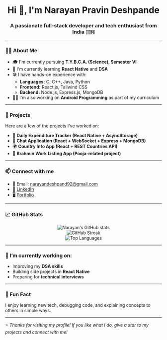 
<h1 align="center">Hi 👋, I'm Narayan Pravin Deshpande</h1>
<h3 align="center">A passionate full-stack developer and tech enthusiast from India 🇮🇳</h3>

---

### 🧑‍💻 About Me

- 🎓 I'm currently pursuing **T.Y.B.C.A. (Science), Semester VI**
- 🌱 I'm currently learning **React Native** and **DSA**
- 🛠️ I have hands-on experience with:
  - **Languages:** C, C++, Java, Python
  - **Frontend:** React.js, Tailwind CSS
  - **Backend:** Node.js, Express.js, MongoDB
- 🧘‍♂️ I'm also working on **Android Programming** as part of my curriculum

---

### 🚀 Projects

Here are a few of the projects I've worked on:

- 📱 **Daily Expenditure Tracker (React Native + AsyncStorage)**
- 💬 **Chat Application (React + WebSocket + Express + MongoDB)**
- 🌍 **Country Info App (React + REST Countries API)**
- 📜 **Brahmin Work Listing App (Pooja-related project)**

---

### 📫 Connect with me

- 📧 Email: narayandeshpand92@gmail.com  
- 💼 [LinkedIn](https://www.linkedin.com/in/narayan-deshpande-35aa1a235?utm_source=share&utm_campaign=share_via&utm_content=profile&utm_medium=android_app)  
- 🖥️ [Portfolio](https://stellular-sprite-ee394d.netlify.app/)

---

### 📈 GitHub Stats

<p align="center">
  <img src="https://github-readme-stats.vercel.app/api?username=narayandeshpande&show_icons=true&theme=tokyonight" alt="Narayan's GitHub stats" />
  <br/>
  <img src="https://github-readme-streak-stats.herokuapp.com/?user=narayandeshpande&theme=tokyonight" alt="GitHub Streak" />
  <br/>
  <img src="https://github-readme-stats.vercel.app/api/top-langs/?username=narayandeshpande&layout=compact&theme=tokyonight" alt="Top Languages" />
</p>

---

### 🧠 I’m currently working on:

- Improving my **DSA skills**
- Building side projects in **React Native**
- Preparing for **technical interviews**

---

### 🙌 Fun Fact

I enjoy learning new tech, debugging code, and explaining concepts to others in simple ways.

---

⭐️ *Thanks for visiting my profile! If you like what I do, give a star to my projects and connect with me!*

